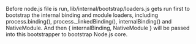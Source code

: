 Before node.js file is run, lib/internal/bootstrap/loaders.js gets run first to bootstrap the internal binding and module loaders, including
process.binding(), process._linkedBinding(), internalBinding() and NativeModule. 
And then { internalBinding, NativeModule } will be passed into this bootstrapper to bootstrap Node.js core.
